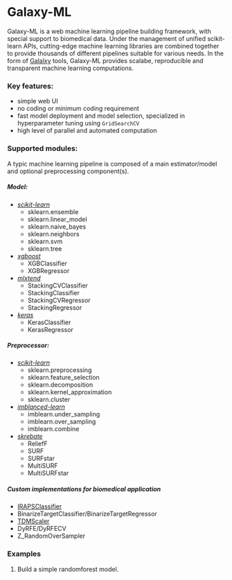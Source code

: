 
# Galaxy-ML
Galaxy-ML is a web machine learning pipeline building framework, with special support to biomedical data. Under the management of unified scikit-learn APIs, cutting-edge machine learning libraries are combined together to provide thousands of different pipelines suitable for various needs. In the form of [Galalxy](https://github.com/galaxyproject/galaxy) tools, Galaxy-ML provides scalabe, reproducible and transparent machine learning computations.


### Key features:
-  simple web UI
-  no coding or minimum coding requirement
-  fast model deployment and model selection, specialized in hyperparameter tuning using `GridSearchCV`
-  high level of parallel and automated computation


### Supported modules:
A typic machine learning pipeline is composed of a main estimator/model and optional preprocessing component(s).

##### Model:
- _[scikit-learn](https://github.com/scikit-learn/scikit-learn)_
  - sklearn.ensemble
  - sklearn.linear_model
  - sklearn.naive_bayes
  - sklearn.neighbors
  - sklearn.svm
  - sklearn.tree
- _[xgboost](https://github.com/dmlc/xgboost)_
  - XGBClassifier
  - XGBRegressor
- _[mlxtend](https://github.com/rasbt/mlxtend)_
  - StackingCVClassifier
  - StackingClassifier
  - StackingCVRegressor
  - StackingRegressor
- _[keras](https://github.com/keras-team/keras)_
  - KerasClassifier
  - KerasRegressor
  
##### Preprocessor:
- _[scikit-learn](https://github.com/scikit-learn/scikit-learn)_
  - sklearn.preprocessing
  - sklearn.feature_selection
  - sklearn.decomposition
  - sklearn.kernel_approximation
  - sklearn.cluster
- _[imblanced-learn](https://github.com/scikit-learn-contrib/imbalanced-learn)_
  - imblearn.under_sampling
  - imblearn.over_sampling
  - imblearn.combine
- _[skrebate](https://github.com/EpistasisLab/scikit-rebate/tree/master/skrebate)_
  - ReliefF
  - SURF
  - SURFstar
  - MultiSURF
  - MultiSURFstar
  
##### Custom implementations for biomedical application
- [IRAPSClassifier](https://www.ncbi.nlm.nih.gov/pmc/articles/PMC5445594/)
- BinarizeTargetClassifier/BinarizeTargetRegressor
- [TDMScaler](https://www.ncbi.nlm.nih.gov/pubmed/26844019)
- DyRFE/DyRFECV
- Z_RandomOverSampler

### Examples
1. Build a simple randomforest model.
